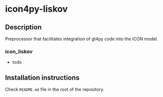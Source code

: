 # icon4py-liskov

## Description

Preprocessor that facilitates integration of gt4py code into the ICON model.

### icon_liskov

- todo

## Installation instructions

Check `README.md` file in the root of the repository.
